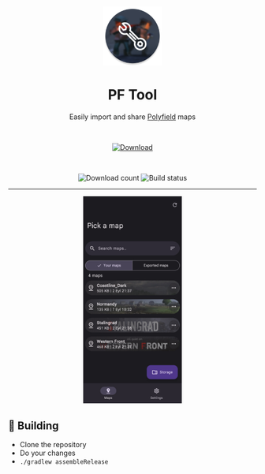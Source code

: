 <div align="center">

  <img alt="PF Tool icon" src="images/icon.png" width="120px"/>
  
  # PF Tool
  Easily import and share <a href="https://play.google.com/store/apps/details?id=com.MA.Polyfield">Polyfield</a> maps

  <br>

  [![Download](https://img.shields.io/github/v/tag/aliernfrog/pf-tool?style=for-the-badge&label=Download)](https://github.com/aliernfrog/pf-tool/releases/latest/download/pftool.apk)

  <br>

  ![Download count](https://img.shields.io/github/downloads/aliernfrog/pf-tool/total?style=for-the-badge&label=Download%20Count)
  ![Build status](https://img.shields.io/github/actions/workflow/status/aliernfrog/pf-tool/commit.yml?style=for-the-badge&label=Build%20status)

  ---
  
  <img alt="PF Tool screenshot" src="images/maps.jpg" width="200px"/>
  
</div>

## 🔧 Building
- Clone the repository
- Do your changes
- `./gradlew assembleRelease`
